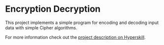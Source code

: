 # Encryption Decryption
This project implements a simple program for encoding and decoding input data with simple Cipher algorithms.

For more information check out the [project description on Hyperskill](https://hyperskill.org/projects/46?track=1).

<a href="https://stepik.org/media/attachments/lesson/209884/demonstration.mp4" target="_blank"><img src="https://i.imgur.com/OfuD9u1.png" title="Uploaded by MyImgur.eden.fm" alt="" /></a>
